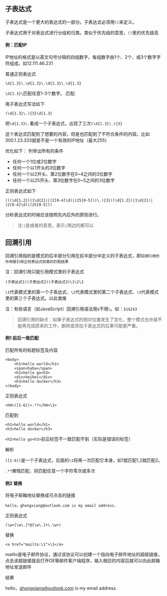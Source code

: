 ## 子表达式

子表达式是一个更大的表达式的一部分。子表达式必须用`()`来定义。

子表达式用于对表达式进行分组和归类。类似于优先级的意思，`()`里的优先级高

#### 例：匹配IP

IP地址的格式是以英文句号分隔的四组数字，每组数字由1个、2个、或3个数字字符组成。如12.111.46.231

普通正则表达式

```
\d{1.3}\.\d{1.3}\.\d{1.3}\.\d{1.3}
```
`\d{1.3}\`匹配任意1-3个数字。\.匹配.

用子表达式写法如下

```
(\d{1.3}\.){3}\d{1.3}
```

把`\d{1.3}\.`看成一个子表达式，出现了三次`(\d{1.3}\.){3}`

这个表达式匹配到了想要的内容，但是也匹配到了不符合条件的内容。比如300.1.23.333就是不是一个有效的IP地址（最大255）

优化如下：
列举出所有的条件
- 任何一个1位或2位数字
- 任何一个以1开头的3位数字
- 任何一个以2开头、第2位数字在0~4之间的3位数字
- 任何一个以25开头、第3位数字在0~5之间的3位数字

正则表达式如下
```
(((\d{1.2})|1\d{2})|(2[0-4]\d)|(25[0-5]))\.){3}((\d{1.2})|1\d{2})|(2[0-4]\d)|(25[0-5]))
```

分析表达式的时候应该按照先内后外的原则进行。

>注:`|`是或者的意思。表示`|`两边的都可以


## 回溯引用

回溯引用指的是模式的后半部分引用在前半部分中定义的子表达式，即`回溯引用的作用是引用正则表达式前面的匹配结果`

注：回溯引用只能引用模式里的子表达式

```
(子表达式1)(子表达式2)(子表达式3)\1\2\3
```
`\1`代表模式里的第一个子表达式、`\2`代表模式里的第二个子表达式、`\3`代表模式里的第三个子表达式。以此类推

注：有些语言（如JavaScript）回溯引用语法用`$`不用`\`。如：`$1$2$3`

>回溯引用的缺点：如果子表达式的相对位置发生了变化，整个模式也许就不能再完成原来的工作，删除或添加子表达式的后果可能更严重。

#### 例1 前后一致匹配

匹配所有的标题标签及内容

```
<body>
	<h1>hello world</h1>
	<span>haha</span>
	<h2>hello go<h3>
	<div>heihei</div>
	<h3>hello docker</h3>
</body>
```

正则表达式

```
<hH>([1-6])>.*?</hH>\1>
```

匹配到

```
<h1>hello world</h1>
<h3>hello docker</h3>
```

`<h2>hello go<h3>`前后标签不一致匹配不到（实际是错误的标签）

解析

`([1-6])`是一个子表达式，后面的`\1`将再一次匹配它本身。如1就匹配1,2就匹配2。

`.*?`懒惰匹配，将匹配任意一个字符零次或多次

#### 例2 替换

将电子邮箱地址替换成可点击的链接

```
hello，ghongxiang@outlook.com is my email address.
```

正则表达式
```
(\w+[\w\.]*@[\w\.]+\.\w+)
```

替换
```
<a href="mailto:\1">\1</a>
```
mailto是电子邮件协议，通过该协议可以创建一个指向电子邮件地址的超级链接，点击该超链接就会打开OE等邮件客户端程序，输入相应的内容后就可以向此邮箱地址发送邮件


结果

hello，<a href="mailto:ghongxiang@outlook.com">ghongxiang@outlook.com</a> is my email address.